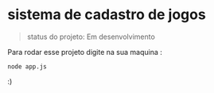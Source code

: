 # sistema de cadastro de jogos #

> status do projeto: Em desenvolvimento 

Para rodar esse projeto digite na sua maquina :

```
node app.js 
```
:)
